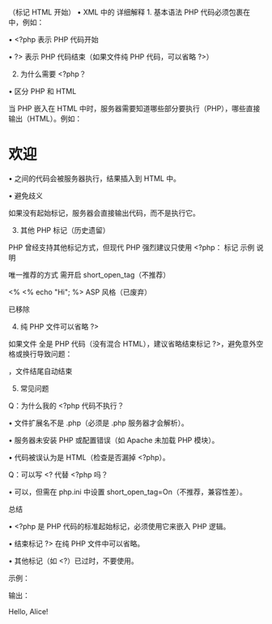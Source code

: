 <?php 是 PHP 语言的 起始标记，用于告诉服务器“从这里开始是 PHP 代码”。它类似于：

• HTML 中的 <html>（标记 HTML 开始）

• XML 中的 <?xml

• JavaScript 中的 <script>

详细解释

1. 基本语法

PHP 代码必须包裹在 <?php ... ?> 中，例如：
<?php
    echo "Hello, World!";  // 这是 PHP 代码
?>

• <?php 表示 PHP 代码开始

• ?> 表示 PHP 代码结束（如果文件纯 PHP 代码，可以省略 ?>）

2. 为什么需要 <?php？

• 区分 PHP 和 HTML  

  当 PHP 嵌入在 HTML 中时，服务器需要知道哪些部分要执行（PHP），哪些直接输出（HTML）。例如：
  <!DOCTYPE html>
  <html>
  <body>
      <h1>欢迎</h1>
      <?php
          echo "今天是 " . date("Y-m-d");
      ?>
  </body>
  </html>
  
  • <?php ... ?> 之间的代码会被服务器执行，结果插入到 HTML 中。

• 避免歧义  

  如果没有起始标记，服务器会直接输出代码，而不是执行它。

3. 其他 PHP 标记（历史遗留）

PHP 曾经支持其他标记方式，但现代 PHP 强烈建议只使用 <?php：
标记 示例 说明

<?php <?php echo "Hi"; ?> 唯一推荐的方式

<? <? echo "Hi"; ?> 需开启 short_open_tag（不推荐）

<% <% echo "Hi"; %> ASP 风格（已废弃）

<script language="php"> <script language="php">echo "Hi";</script> 已移除

4. 纯 PHP 文件可以省略 ?>

如果文件 全是 PHP 代码（没有混合 HTML），建议省略结束标记 ?>，避免意外空格或换行导致问题：
<?php
echo "Hello, World!";  // 没有 ?>，文件结尾自动结束


5. 常见问题

Q：为什么我的 <?php 代码不执行？

• 文件扩展名不是 .php（必须是 .php 服务器才会解析）。

• 服务器未安装 PHP 或配置错误（如 Apache 未加载 PHP 模块）。

• 代码被误认为是 HTML（检查是否漏掉 <?php）。

Q：可以写 <? 代替 <?php 吗？

• 可以，但需在 php.ini 中设置 short_open_tag=On（不推荐，兼容性差）。

总结

• <?php 是 PHP 代码的标准起始标记，必须使用它来嵌入 PHP 逻辑。

• 结束标记 ?> 在纯 PHP 文件中可以省略。

• 其他标记（如 <?）已过时，不要使用。

示例：
<?php
    // 这是 PHP 代码
    $name = "Alice";
    echo "Hello, $name!";
?>

输出：

Hello, Alice!